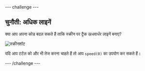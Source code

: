 --- challenge ---

## चुनौती: अधिक लाइनें

क्या आप अपना कोड बदल सकते हैं ताकि स्क्रीन पर ट्रैक ऊधवार्धर लाइनें बनाए?

![स्क्रीनशॉट](images/race-challenge1.png)

यदि आप टर्टल को और भी तेज करना चाहते हैं तो आप `speed(0)` का उपयोग कर सकते हैं।

--- /challenge ---